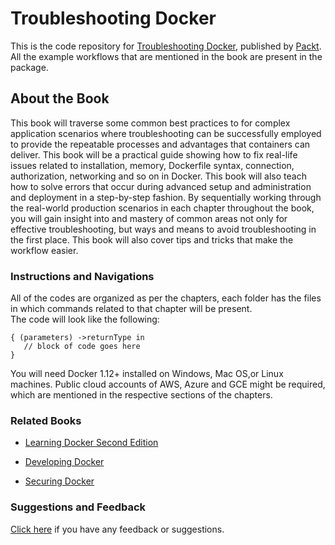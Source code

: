 # Troubleshooting Docker
This is the code repository for [Troubleshooting Docker](https://www.packtpub.com/virtualization-and-cloud/troubleshooting-docker?utm_source=github&utm_medium=repository&utm_campaign=9781783552344), published by [Packt](https://www.packtpub.com/). All the example workflows that are mentioned in the book are present in the package.

## About the Book
This book will traverse some common best practices to for complex application scenarios where troubleshooting can be successfully employed to provide the repeatable processes and advantages that containers can deliver.
This book will be a practical guide showing how to fix real-life issues related to installation, memory, Dockerfile syntax, connection, authorization, networking and so on in Docker. This book will also teach how to solve errors that occur during advanced setup and administration and deployment in a step-by-step fashion. By sequentially working through the real-world production scenarios in each chapter throughout the book, you will gain insight into and mastery of common areas not only for effective troubleshooting, but ways and means to avoid troubleshooting in the first place. This book will also cover tips and tricks that make the workflow easier.

### Instructions and Navigations
All of the codes are organized as per the chapters, each folder has the files in which commands related to that chapter will be present.                   
The code will look like the following:
```
{ (parameters) ->returnType in 
   // block of code goes here 
}
```

You will need Docker 1.12+ installed on Windows, Mac OS,or Linux machines. Public cloud
accounts of AWS, Azure and GCE might be required, which are mentioned in the respective
sections of the chapters.

### Related Books

* [Learning Docker Second Edition](https://www.packtpub.com/networking-and-servers/learning-docker-second-edition?utm_source=github&utm_medium=repository&utm_campaign=9781786462923)

* [Developing Docker](https://www.packtpub.com/virtualization-and-cloud/developing-docker?utm_source=github&utm_medium=repository&utm_campaign=9781786469908)

* [Securing Docker](https://www.packtpub.com/virtualization-and-cloud/securing-docker?utm_source=github&utm_medium=repository&utm_campaign=9781785888854)

### Suggestions and Feedback
 [Click here](https://docs.google.com/forms/d/e/1FAIpQLSe5qwunkGf6PUvzPirPDtuy1Du5Rlzew23UBp2S-P3wB-GcwQ/viewform) if you have any feedback or suggestions.



